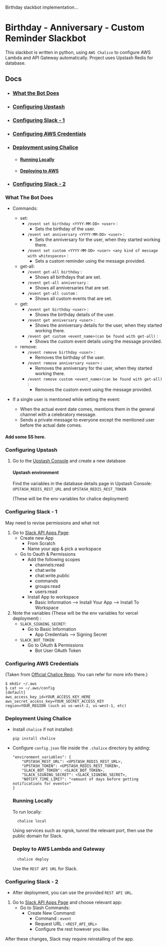 Birthday slackbot implementation...
# Birthday - Anniversary - Custom Reminder Slackbot
This slackbot is written in python, using `AWS Chalice` to configure AWS Lambda and API Gateway automatically. Project uses Upstash Redis for database.

## Docs
- ### [What the Bot Does](#what-this-bot-does)
- ### [Configuring Upstash](#configure-upstash)
- ### [Configuring Slack - 1](#configure-slack-bot-1)
- ### [Configuring AWS Credentials](#configure-aws-credentials)
- ### [Deployment using Chalice](#deploy-on-chalice)
    - #### [Running Locally](#run-locally)
    - #### [Deploying to AWS](#deploy-to-aws)
- ### [Configuring Slack - 2](#configure-slack-bot-2)


### What The Bot Does
<a id="what-this-bot-does"></a>
<!-- You can set birthdays, anniversaries and custom events to be automatically reminded of them. Threshold value can be configured so that an approaching event can be reminded before the actual date comes.
After setting the events, serverless functions run periodically to see whether there are events approaching. -->

* Commands:
    * set:
        * `/event set birthday <YYYY-MM-DD> <user>` :
            * Sets the birthday of the user.
        * `/event set anniversary <YYYY-MM-DD> <user>` :
            * Sets the anniversary for the user, when they started working there.
        * `/event set custom <YYYY-MM-DD> <user> <any kind of message with whitespaces>` :
            * Sets a custom reminder using the message provided.
    * get-all:
        * `/event get-all birthday` :
            * Shows all birthdays that are set.
        * `/event get-all anniversary` :
            * Shows all anniversaries that are set.
        * `/event get-all custom` :
            * Shows all custom events that are set.
    * get:
        * `/event get birthday <user>` :
            * Shows the birthday details of the user.
        * `/event get anniversary <user>` :
            * Shows the anniversary details for the user, when they started working there.
        * `/event get custom <event_name>(can be found with get-all)` :
            * Shows the custom event details using the message provided.
    * remove:
        * `/event remove birthday <user>` :
            * Removes the birthday of the user.
        * `/event remove anniversary <user>` :
            * Removes the anniversary for the user, when they started working there.
        * `/event remove custom <event_name>(can be found with get-all)` :
            * Removes the custom event using the message provided.

* If a single user is mentioned while setting the event:
    * When the actual event date comes, mentions them in the general channel with a celebratory message.
    * Sends a private message to everyone except the mentioned user before the actual date comes. 
#### Add some SS here.

### Configuring Upstash
<a id="configure-upstash"></a>
1. Go to the [Upstash Console](https://console.upstash.com/) and create a new database

    #### Upstash environment
    Find the variables in the database details page in Upstash Console:
    `UPSTASH_REDIS_REST_URL` and `UPSTASH_REDIS_REST_TOKEN` 

    (These will be the env variables for chalice deployment) 




### Configuring Slack - 1
<a id="configure-slack-bot-1"></a>
 May need to revise permissions and what not

1. Go to [Slack API Apps Page](https://api.slack.com/apps):
    * Create new App
        * From Scratch
        * Name your app & pick a workspace 
    * Go to Oauth & Permissions
        * Add the following scopes
            * channels:read
            * chat:write
            * chat:write.public
            * commands
            * groups:read
            * users:read
        * Install App to workspace
            * Basic Information --> Install Your App --> Install To Workspace
2. Note the variables (These will be the env variables for vercel deployment) : 
    * `SLACK_SIGNING_SECRET`:
        * Go to Basic Information
            * App Credentials --> Signing Secret
    * `SLACK_BOT_TOKEN`:
        * Go to OAuth & Permissions
            * Bot User OAuth Token




### Configuring AWS Credentials
<a id="configure-aws-credentials"></a>

(Taken from [Official Chalice Repo](https://github.com/aws/chalice). You can refer for more info there.)
```
$ mkdir ~/.aws
$ cat >> ~/.aws/config
[default]
aws_access_key_id=YOUR_ACCESS_KEY_HERE
aws_secret_access_key=YOUR_SECRET_ACCESS_KEY
region=YOUR_REGION (such as us-west-2, us-west-1, etc)
```

### Deployment Using Chalice
<a id="deploy-on-chalice"></a>
* Install `chalice` if not installed:

    `
    pip install chalice
    `


* Configure `config.json` file inside the `.chalice` directory by adding:
    ```
    "environment_variables": {
        "UPSTASH_REST_URL": <UPSTASH_REDIS_REST_URL>,
        "UPSTASH_TOKEN": <UPSTASH_REDIS_REST_TOKEN>,
        "SLACK_BOT_TOKEN": <SLACK_BOT_TOKEN>,
        "SLACK_SIGNING_SECRET": <SLACK_SIGNING_SECRET>,
        "NOTIFY_TIME_LIMIT": "<amount of days before getting notifications for events>"
    }
    ```
    ### Running Locally
    <a id="run-locally"></a>

    To run locally: 
        
        chalice local

    Using services such as ngrok, tunnel the relevant port, then use the public domain for Slack.
    ### Deploy to AWS Lambda and Gateway
    <a id="deploy-to-aws"></a>

        chalice deploy

    Use the `REST API URL` for Slack.
### Configuring Slack - 2
<a id="configure-slack-bot-2"></a>

* After deployment, you can use the provided `REST API URL`.

1. Go to [Slack API Apps Page](https://api.slack.com/apps) and choose relevant app:
    * Go to Slash Commands:
        * Create New Command:
            * Command : `event`
            * Request URL : `<REST_API_URL>`
            * Configure the rest however you like.

After these changes, Slack may require reinstalling of the app.



<!-- # Link to relevant blogpost. -->
